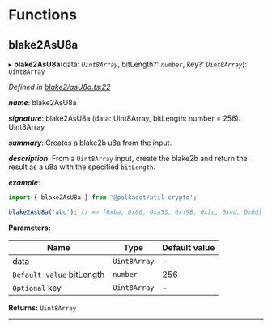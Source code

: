 

# Functions

<a id="blake2asu8a"></a>

##  blake2AsU8a

▸ **blake2AsU8a**(data: *`Uint8Array`*, bitLength?: *`number`*, key?: *`Uint8Array`*): `Uint8Array`

*Defined in [blake2/asU8a.ts:22](https://github.com/polkadot-js/common/blob/9fc3354/packages/util-crypto/src/blake2/asU8a.ts#L22)*

*__name__*: blake2AsU8a

*__signature__*: blake2AsU8a (data: Uint8Array, bitLength: number = 256): Uint8Array

*__summary__*: Creates a blake2b u8a from the input.

*__description__*: From a `Uint8Array` input, create the blake2b and return the result as a u8a with the specified `bitLength`.

*__example__*:   

```javascript
import { blake2AsU8a } from '@polkadot/util-crypto';

blake2AsU8a('abc'); // => [0xba, 0x80, 0xa53, 0xf98, 0x1c, 0x4d, 0x0d]
```

**Parameters:**

| Name | Type | Default value |
| ------ | ------ | ------ |
| data | `Uint8Array` | - |
| `Default value` bitLength | `number` | 256 |
| `Optional` key | `Uint8Array` | - |

**Returns:** `Uint8Array`

___

